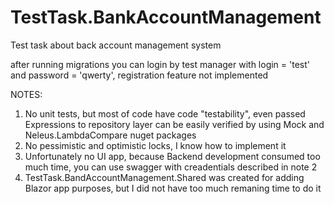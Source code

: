 # TestTask.BankAccountManagement
Test task about back account management system

after running migrations you can login by test manager with login = 'test' and password = 'qwerty', registration feature not implemented

NOTES:
1) No unit tests, but most of code have code "testability", even passed Expressions to repository layer can be easily verified by using Mock and Neleus.LambdaCompare nuget packages
2) No pessimistic and optimistic locks, I know how to implement it
3) Unfortunately no UI app, because Backend development consumed too much time, you can use swagger with creadentials described in note 2
4) TestTask.BandAccountManagement.Shared was created for adding Blazor app purposes, but I did not have too much remaning time to do it
